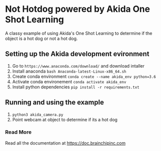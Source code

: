 # Not Hotdog powered by Akida One Shot Learning

A classy example of using Akida's One Shot Learning to determine if the object is a hot dog or not a hot dog.

## Setting up the Akida development evironment

1. Go to `https://www.anaconda.com/download/` and download intaller
2. Install anaconda `bash Anaconda-latest-Linux-x86_64.sh`
3. Create conda environment `conda create --name akida_env python=3.6`
4. Activate conda environement `conda activate akida_env`
5. Install python dependencies `pip install -r requirements.txt`

## Running and using the example

1. `python3 akida_camera.py`
2. Point webcam at object to determine if its a hot dog

### Read More

Read all the documentation at https://doc.brainchipinc.com